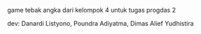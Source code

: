 game tebak angka
dari kelompok 4 untuk tugas progdas 2

dev:
Danardi Listyono,
Poundra Adiyatma,
Dimas Alief Yudhistira
